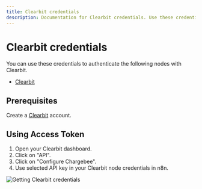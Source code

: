 ```yaml
---
title: Clearbit credentials
description: Documentation for Clearbit credentials. Use these credentials to authenticate Clearbit in n8n, a workflow automation platform.
---
```


# Clearbit credentials

You can use these credentials to authenticate the following nodes with Clearbit.

- [Clearbit](/integrations/builtin/app-nodes/n8n-nodes-base.clearbit/)


## Prerequisites

Create a [Clearbit](https://www.clearbit.com/) account.


## Using Access Token

1. Open your Clearbit dashboard.
2. Click on "API".
3. Click on "Configure Chargebee".
4. Use selected API key in your Clearbit node credentials in n8n.


![Getting Clearbit credentials](/_images/integrations/builtin/credentials/clearbit/using-access-token.gif)

